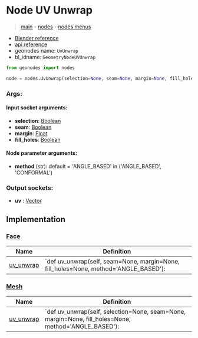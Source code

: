 # Node UV Unwrap

> [main](../structure.md) - [nodes](nodes.md) - [nodes menus](nodes_menus.md)

- [Blender reference](https://docs.blender.org/manual/en/latest/modeling/geometry_nodes/uv/uv_unwrap.html)
- [api reference](https://docs.blender.org/api/current/bpy.types.GeometryNodeUVUnwrap.html)
- geonodes name: `UvUnwrap`
- bl_idname: `GeometryNodeUVUnwrap`

```python
from geonodes import nodes

node = nodes.UvUnwrap(selection=None, seam=None, margin=None, fill_holes=None, method='ANGLE_BASED')
```

### Args:

#### Input socket arguments:

- **selection**: [Boolean](Boolean.md)
- **seam**: [Boolean](Boolean.md)
- **margin**: [Float](Float.md)
- **fill_holes**: [Boolean](Boolean.md)

#### Node parameter arguments:

- **method** (str): default = 'ANGLE_BASED' in ('ANGLE_BASED', 'CONFORMAL')

### Output sockets:

- **uv** : [Vector](Vector.md)

## Implementation

### [Face](Face.md)

| Name | Definition |
|------|------------|
 | [uv_unwrap](Face.md#uv_unwrap) | `def uv_unwrap(self, seam=None, margin=None, fill_holes=None, method='ANGLE_BASED'): |

### [Mesh](Mesh.md)

| Name | Definition |
|------|------------|
 | [uv_unwrap](Mesh.md#uv_unwrap) | `def uv_unwrap(self, selection=None, seam=None, margin=None, fill_holes=None, method='ANGLE_BASED'): |

